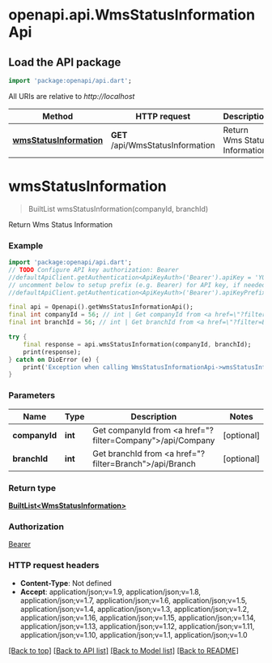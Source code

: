 # openapi.api.WmsStatusInformationApi

## Load the API package
```dart
import 'package:openapi/api.dart';
```

All URIs are relative to *http://localhost*

Method | HTTP request | Description
------------- | ------------- | -------------
[**wmsStatusInformation**](WmsStatusInformationApi.md#wmsstatusinformation) | **GET** /api/WmsStatusInformation | Return Wms Status Information


# **wmsStatusInformation**
> BuiltList<WmsStatusInformation> wmsStatusInformation(companyId, branchId)

Return Wms Status Information

### Example
```dart
import 'package:openapi/api.dart';
// TODO Configure API key authorization: Bearer
//defaultApiClient.getAuthentication<ApiKeyAuth>('Bearer').apiKey = 'YOUR_API_KEY';
// uncomment below to setup prefix (e.g. Bearer) for API key, if needed
//defaultApiClient.getAuthentication<ApiKeyAuth>('Bearer').apiKeyPrefix = 'Bearer';

final api = Openapi().getWmsStatusInformationApi();
final int companyId = 56; // int | Get companyId from <a href=\"?filter=Company\">/api/Company</a>
final int branchId = 56; // int | Get branchId from <a href=\"?filter=Branch\">/api/Branch</a>

try {
    final response = api.wmsStatusInformation(companyId, branchId);
    print(response);
} catch on DioError (e) {
    print('Exception when calling WmsStatusInformationApi->wmsStatusInformation: $e\n');
}
```

### Parameters

Name | Type | Description  | Notes
------------- | ------------- | ------------- | -------------
 **companyId** | **int**| Get companyId from <a href=\"?filter=Company\">/api/Company</a> | [optional] 
 **branchId** | **int**| Get branchId from <a href=\"?filter=Branch\">/api/Branch</a> | [optional] 

### Return type

[**BuiltList&lt;WmsStatusInformation&gt;**](WmsStatusInformation.md)

### Authorization

[Bearer](../README.md#Bearer)

### HTTP request headers

 - **Content-Type**: Not defined
 - **Accept**: application/json;v=1.9, application/json;v=1.8, application/json;v=1.7, application/json;v=1.6, application/json;v=1.5, application/json;v=1.4, application/json;v=1.3, application/json;v=1.2, application/json;v=1.16, application/json;v=1.15, application/json;v=1.14, application/json;v=1.13, application/json;v=1.12, application/json;v=1.11, application/json;v=1.10, application/json;v=1.1, application/json;v=1.0

[[Back to top]](#) [[Back to API list]](../README.md#documentation-for-api-endpoints) [[Back to Model list]](../README.md#documentation-for-models) [[Back to README]](../README.md)

